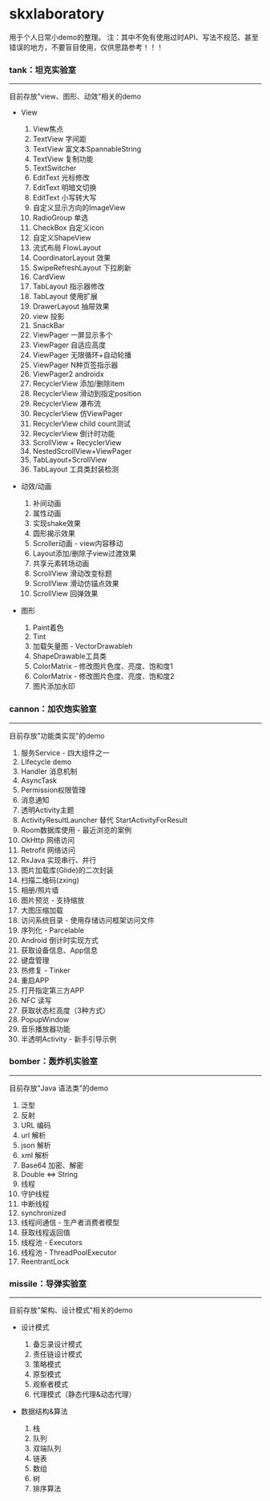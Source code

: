# skxlaboratory

用于个人日常小demo的整理。
注：其中不免有使用过时API、写法不规范、甚至错误的地方，不要盲目使用，仅供思路参考！！！

###  tank：坦克实验室
___

目前存放"view、图形、动效"相关的demo
+ View
	1. View焦点
	2. TextView 字间距
	3. TextView 富文本SpannableString
	4. TextView 复制功能
	5. TextSwitcher
	6. EditText 光标修改
	7. EditText 明暗文切换
	8. EditText 小写转大写
	9. 自定义显示方向的ImageView
	10. RadioGroup 单选
	11. CheckBox 自定义icon
	12. 自定义ShapeView
	13. 流式布局 FlowLayout
	14. CoordinatorLayout 效果
	15. SwipeRefreshLayout 下拉刷新
	16. CardView
	17. TabLayout 指示器修改
	18. TabLayout 使用扩展
	19. DrawerLayout 抽屉效果
	20. view 投影
	21. SnackBar
	22. ViewPager 一屏显示多个
	23. ViewPager 自适应高度
	24. ViewPager 无限循环+自动轮播
	25. ViewPager N种页签指示器
	26. ViewPager2 androidx
	27. RecyclerView 添加/删除item
	28. RecyclerView 滑动到指定position
	29. RecyclerView 瀑布流
	30. RecyclerView 仿ViewPager
	31. RecyclerView child count测试
	32. RecyclerView 倒计时功能
	33. ScrollView + RecyclerView
	34. NestedScrollView+ViewPager
	35. TabLayout+ScrollView
	36. TabLayout 工具类封装检测
	
+ 动效/动画
	1. 补间动画
	2. 属性动画
	3. 实现shake效果
	4. 圆形揭示效果
	5. Scroller动画 - view内容移动
	6. Layout添加/删除子view过渡效果
	7. 共享元素转场动画
	8. ScrollView 滑动改变标题
	9. ScrollView 滑动仿锚点效果
	10. ScrollView 回弹效果

+ 图形
	1. Paint着色 
	2. Tint
	3. 加载矢量图 - VectorDrawableh
	4. ShapeDrawable工具类
	5. ColorMatrix - 修改图片色度、亮度、饱和度1
	6. ColorMatrix - 修改图片色度、亮度、饱和度2
	7. 图片添加水印
	
	

### cannon：加农炮实验室
_________

目前存放"功能类实现"的demo
1. 服务Service - 四大组件之一
2. Lifecycle demo
3. Handler 消息机制
4. AsyncTask
5. Permission权限管理
6. 消息通知
7. 透明Activity主题
8. ActivityResultLauncher 替代 StartActivityForResult
9. Room数据库使用 - 最近浏览的案例
10. OkHttp 网络访问
11. Retrofit 网络访问
12. RxJava 实现串行、并行
13. 图片加载库(Glide)的二次封装
14. 扫描二维码(zxing)
15. 相册/照片墙
16. 图片预览 - 支持缩放
17. 大图压缩加载
18. 访问系统目录 - 使用存储访问框架访问文件
19. 序列化 - Parcelable
20. Android 倒计时实现方式
21. 获取设备信息、App信息
22. 键盘管理
23. 热修复 - Tinker
24. 重启APP
25. 打开指定第三方APP
26. NFC 读写
27. 获取状态栏高度（3种方式）
28. PopupWindow
29. 音乐播放器功能
30. 半透明Activity - 新手引导示例


### bomber：轰炸机实验室
___

目前存放"Java 语法类"的demo

1. 泛型
2. 反射
3. URL 编码
4. url 解析
5. json 解析
6. xml 解析
7. Base64 加密、解密
8. Double <=> String
9. 线程
10. 守护线程
11. 中断线程
12. synchronized
13. 线程间通信 - 生产者消费者模型
14. 获取线程返回值
15. 线程池 - Executors
16. 线程池 - ThreadPoolExecutor
17. ReentrantLock


### missile：导弹实验室
-----
目前存放"架构、设计模式"相关的demo

+ 设计模式
	1. 备忘录设计模式
	2. 责任链设计模式
	3. 策略模式
	4. 原型模式
	5. 观察者模式
	6. 代理模式（静态代理&动态代理）
	
+ 数据结构&算法
	1. 栈
	2. 队列
	3. 双端队列
	4. 链表
	5. 数组
	6. 树
	7. 排序算法

